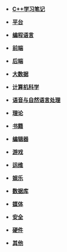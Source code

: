 <!--
 * @Author: OCEAN.GZY
 * @Date: 2023-07-26 15:07:13
 * @LastEditors: OCEAN.GZY
 * @LastEditTime: 2024-03-14 15:29:15
 * @FilePath: /docs/_sidebar.md
 * @Description: 注释信息
-->

* [**C++学习笔记**](https://oceangzy.github.io/CPPKnowledge/index.html)

* [**平台**](platform.md)

* [**编程语言**](lang.md)

* [**前端**](frontend.md)
  
* [**后端**](backend.md)
  
* [**大数据**](bigdata.md)
  
* [**计算机科学**](cs.md)

* [**语音与自然语言处理**](language.md)

* [**理论**](lilun.md)

* [**书籍**](books.md)

* [**编辑器**](ide.md)

* [**游戏**](game.md)

* [**运维**](op.md)

* [**娱乐**](play.md)

* [**数据库**](db.md)

* [**媒体**](media.md)

* [**安全**](safe.md)

* [**硬件**](hardware.md)

* [**其他**](other.md)